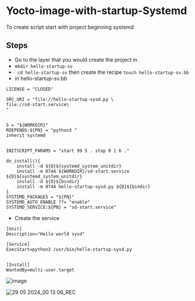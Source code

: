 # Yocto-image-with-startup-Systemd
To create script start with project beginning systemd

## Steps 
 - Go to the layer that you would create the project in
 - ```mkdir hello-startup-sv```
 - ``` cd hello-startup-sv``` then create the recipe ```touch hello-startup-sv.bb```
 - in hello-startup-sv.bb
``` SUMMARY = " Hello python"
LICENSE = "CLOSED"

SRC_URI = "file://hello-startup-sysd.py \
file://sd-start.service\
"


S = "${WORKDIR}"
RDEPENDS:${PN} = "python3 "
inherit systemd


INITSCRIPT_PARAMS = "start 99 5 . stop 0 1 6 ."

do_install(){
    install -d ${D}${systemd_system_unitdir}
    install -m 0744 ${WORKDIR}/sd-start.service ${D}${systemd_system_unitdir}
    install -d ${D}${bindir}
    install -m 0744 hello-startup-sysd.py ${D}${bindir}
}
SYSTEMD_PACKAGES = "${PN}"
SYSTEMD_AUTO_ENABLE ??= "enable"
SYSTEMD_SERVICE:${PN} = "sd-start.service"
```
 - Create the service
```
[Unit]
Description="Hello world sysd"

[Service]
ExecStart=python3 /usr/bin/hello-startup-sysd.py


[Install]
WantedBy=multi-user.target
```
![image](https://github.com/Rabie45/Yocto-image-with-startup-Systemd/assets/76526170/c02b2d69-796f-4d07-b65f-6c204996ac21)

![29 05 2024_00 13 06_REC](https://github.com/Rabie45/Yocto-image-with-startup-Systemd/assets/76526170/7e1da0bb-0237-4c6f-aefd-0634cd757d59)
